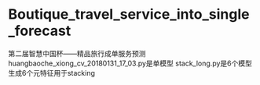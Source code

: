 # Boutique_travel_service_into_single_forecast
第二届智慧中国杯——精品旅行成单服务预测
huangbaoche_xiong_cv_20180131_17_03.py是单模型
stack_long.py是6个模型生成6个元特征用于stacking
